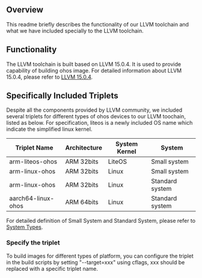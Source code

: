 ## Overview

This readme briefly describes the functionality of our LLVM toolchain and what we have included specially to the LLVM toolchain.

## Functionality

The LLVM toolchain is built based on LLVM 15.0.4. It is used to provide capability of building ohos image. For detailed information about LLVM 15.0.4, please refer to [LLVM 15.0.4](https://discourse.llvm.org/t/llvm-15-0-4-released/66337).
</br>


## Specifically Included Triplets

Despite all the components provided by LLVM community, we included several triplets for different types of ohos devices to our LLVM toochain, listed as below.  For specification, liteos is a newly included OS name which indicate the simplified linux kernel.

| Triplet Name           | Architecture | System Kernel | System          |
| ---------------------- | ------------ | ------------- | --------------- |
| arm-liteos-ohos        | ARM 32bits   | LiteOS        | Small system    |
| arm-linux-ohos         | ARM 32bits   | Linux         | Small system    |
| arm-linux-ohos         | ARM 32bits   | Linux         | Standard system |
| aarch64-linux-ohos     | ARM 64bits   | Linux         | Standard system |

For detailed definition of Small System and Standard System, please refer to [System Types](https://gitee.com/openharmony/docs/blob/master/en/device-dev/Readme-EN.md).

### Specify the triplet

To build images for different types of platform, you can configure the triplet in the build scripts by setting "--target=xxx" using cflags, xxx should be replaced with a specific triplet name.
